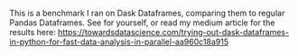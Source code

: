 This is a benchmark I ran on Dask Dataframes, comparing them to regular Pandas Dataframes.
See for yourself, or read my medium article for the results here:
https://towardsdatascience.com/trying-out-dask-dataframes-in-python-for-fast-data-analysis-in-parallel-aa960c18a915
